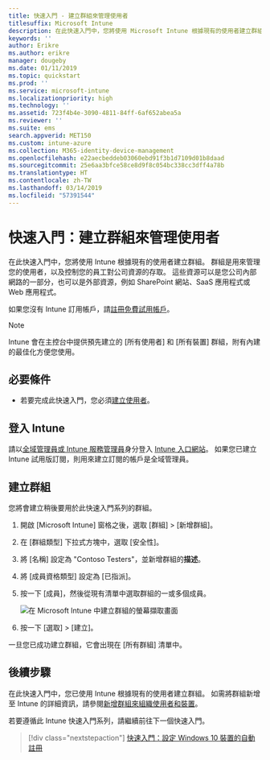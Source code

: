 ```yaml
---
title: 快速入門 - 建立群組來管理使用者
titlesuffix: Microsoft Intune
description: 在此快速入門中，您將使用 Microsoft Intune 根據現有的使用者建立群組。
keywords: ''
author: Erikre
ms.author: erikre
manager: dougeby
ms.date: 01/11/2019
ms.topic: quickstart
ms.prod: ''
ms.service: microsoft-intune
ms.localizationpriority: high
ms.technology: ''
ms.assetid: 723f4b4e-3090-4811-84ff-6af652abea5a
ms.reviewer: ''
ms.suite: ems
search.appverid: MET150
ms.custom: intune-azure
ms.collection: M365-identity-device-management
ms.openlocfilehash: e22aecbeddeb03060ebd91f3b1d7109d01b8daad
ms.sourcegitcommit: 25e6aa3bfce58ce8d9f8c054bc338cc3dff4a78b
ms.translationtype: HT
ms.contentlocale: zh-TW
ms.lasthandoff: 03/14/2019
ms.locfileid: "57391544"
---
```

# <a name="quickstart-create-a-group-to-manage-users"></a>快速入門：建立群組來管理使用者

在此快速入門中，您將使用 Intune 根據現有的使用者建立群組。 群組是用來管理您的使用者，以及控制您的員工對公司資源的存取。 這些資源可以是您公司內部網路的一部分，也可以是外部資源，例如 SharePoint 網站、SaaS 應用程式或 Web 應用程式。

如果您沒有 Intune 訂用帳戶，請[註冊免費試用帳戶](free-trial-sign-up.md)。

>[!NOTE]
>Intune 會在主控台中提供預先建立的 [所有使用者] 和 [所有裝置] 群組，附有內建的最佳化方便您使用。

## <a name="prerequisites"></a>必要條件

- 若要完成此快速入門，您必須[建立使用者](quickstart-create-user.md)。

## <a name="sign-in-to-intune"></a>登入 Intune

請以[全域管理員或 Intune 服務管理員](users-add.md#types-of-administrators)身分登入 [Intune 入口網站](https://aka.ms/intuneportal)。 如果您已建立 Intune 試用版訂閱，則用來建立訂閱的帳戶是全域管理員。

## <a name="create-a-group"></a>建立群組

您將會建立稍後要用於此快速入門系列的群組。

1. 開啟 [Microsoft Intune] 窗格之後，選取 [群組] > [新增群組]。
2. 在 [群組類型] 下拉式方塊中，選取 [安全性]。
3. 將 [名稱] 設定為 "Contoso Testers"，並新增群組的**描述**。
4. 將 [成員資格類型] 設定為 [已指派]。 
5. 按一下 [成員]，然後從現有清單中選取群組的一或多個成員。

    ![在 Microsoft Intune 中建立群組的螢幕擷取畫面](./media/quickstart-use-groups-01.png)

6. 按一下 [選取] > [建立]。

一旦您已成功建立群組，它會出現在 [所有群組] 清單中。 

## <a name="next-steps"></a>後續步驟

在此快速入門中，您已使用 Intune 根據現有的使用者建立群組。 如需將群組新增至 Intune 的詳細資訊，請參閱[新增群組來組織使用者和裝置](groups-add.md)。

若要遵循此 Intune 快速入門系列，請繼續前往下一個快速入門。

> [!div class="nextstepaction"]
> [快速入門：設定 Windows 10 裝置的自動註冊](quickstart-setup-auto-enrollment.md)
